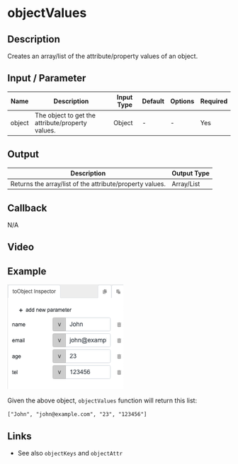 ﻿# objectValues

## Description

Creates an array/list of the attribute/property values of an object.

## Input / Parameter
    
| Name | Description | Input Type | Default | Options | Required |
| ------ | ------ | ------ | ------ | ------ | ------ |
| object | The object to get the attribute/property values. | Object | - | - | Yes |

## Output   

| Description | Output Type |
| ------ | ------ |
| Returns the array/list of the attribute/property values. | Array/List |

## Callback

N/A

## Video


## Example

![](./objectValues-step-1.png)

Given the above object, `objectValues` function will return this list:

```JS
["John", "john@example.com", "23", "123456"]
```

## Links

* See also `objectKeys` and `objectAttr`